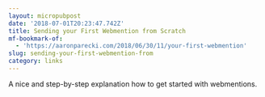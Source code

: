 ```yaml
---
layout: micropubpost
date: '2018-07-01T20:23:47.742Z'
title: Sending your First Webmention from Scratch
mf-bookmark-of:
  - 'https://aaronparecki.com/2018/06/30/11/your-first-webmention'
slug: sending-your-first-webmention-from
category: links
---
```

A nice and step-by-step explanation how to get started with webmentions.

